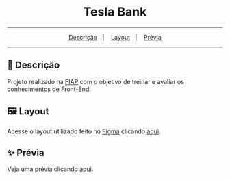 <div align="center">
  <h1>Tesla Bank</h1>
  
</div>
<hr/>

<p align="center">
  <a href="#pushpin-Descrição">Descrição</a>&nbsp;&nbsp;&nbsp;|&nbsp;&nbsp;&nbsp;
  <a href="#framed_picture-Layout">Layout</a>&nbsp;&nbsp;&nbsp;|&nbsp;&nbsp;&nbsp;
  <a href="#sparkles-Prévia">Prévia</a>
</p>
<hr/>

## :pushpin: Descrição
Projeto realizado na [FIAP](https://www.fiap.com.br/) com o objetivo de treinar e avaliar os conhecimentos de Front-End.

## :framed_picture: Layout
Acesse o layout utilizado feito no [Figma](https://www.figma.com) clicando [aqui](https://www.figma.com/file/9kTm02TzU4RyVflT3Jlmff/1ESPR?type=design&node-id=0-1&mode=design&t=rSqo3dFf6caEcFxP-0).

## :sparkles: Prévia
Veja uma prévia clicando [aqui](https://candleaf-tau.vercel.app/).
